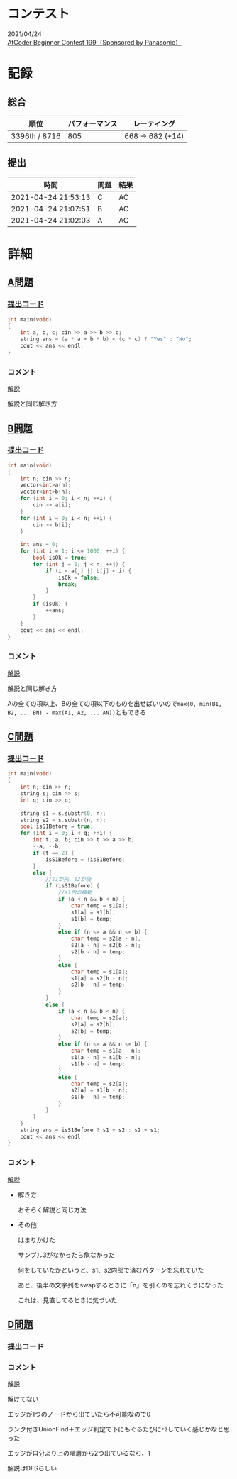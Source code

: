 # コンテスト
2021/04/24<br>
[AtCoder Beginner Contest 199（Sponsored by Panasonic）](https://atcoder.jp/contests/abc199)

# 記録
## 総合
|  順位  |  パフォーマンス  | レーティング |
| ---- | ---- | ---- |
|  3396th / 8716  | 805 | 668 → 682 (+14) |

## 提出
|  時間  |  問題  | 結果 |
| ---- | ---- | ---- |
| 2021-04-24 21:53:13 | C | AC |
| 2021-04-24 21:07:51 | B | AC |
| 2021-04-24 21:02:03 | A | AC |


# 詳細
## [A問題](https://atcoder.jp/contests/abc199/tasks/abc199_a)
### [提出コード](https://atcoder.jp/contests/abc199/submissions/21995154)
```c++
int main(void)
{
	int a, b, c; cin >> a >> b >> c;
	string ans = (a * a + b * b) < (c * c) ? "Yes" : "No";
	cout << ans << endl;
}
```

### コメント
[解説](https://atcoder.jp/contests/abc199/editorial/1160)

解説と同じ解き方


## [B問題](https://atcoder.jp/contests/abc199/tasks/abc199_b)
### [提出コード](https://atcoder.jp/contests/abc199/submissions/22002648)
```c++
int main(void)
{
	int n; cin >> n;
	vector<int>a(n);
	vector<int>b(n);
	for (int i = 0; i < n; ++i) {
		cin >> a[i];
	}
	for (int i = 0; i < n; ++i) {
		cin >> b[i];
	}
 
	int ans = 0;
	for (int i = 1; i <= 1000; ++i) {
		bool isOk = true;
		for (int j = 0; j < n; ++j) {
			if (i < a[j] || b[j] < i) {
				isOk = false;
				break;
			}
		}
		if (isOk) {
			++ans;
		}
	}
	cout << ans << endl;
}
```

### コメント
[解説](https://atcoder.jp/contests/abc199/editorial/1161)

解説と同じ解き方

Aの全ての項以上、Bの全ての項以下のものを出せばいいので```max(0, min(B1, B2, ... BN) - max(A1, A2, ... AN))```ともできる


## [C問題](https://atcoder.jp/contests/abc199/tasks/abc199_c)
### [提出コード](https://atcoder.jp/contests/abc199/submissions/22022244)
```c++
int main(void)
{
	int n; cin >> n;
	string s; cin >> s;
	int q; cin >> q;
 
	string s1 = s.substr(0, n);
	string s2 = s.substr(n, n);
	bool isS1Before = true;
	for (int i = 0; i < q; ++i) {
		int t, a, b; cin >> t >> a >> b;
		--a; --b;
		if (t == 2) {
			isS1Before = !isS1Before;
		}
		else {
			//s1が先、s2が後
			if (isS1Before) {
				//s1内の移動
				if (a < n && b < n) {
					char temp = s1[a];
					s1[a] = s1[b];
					s1[b] = temp;
				}
				else if (n <= a && n <= b) {
					char temp = s2[a - n];
					s2[a - n] = s2[b - n];
					s2[b - n] = temp;
				}
				else {
					char temp = s1[a];
					s1[a] = s2[b - n];
					s2[b - n] = temp;
				}
			}
			else {
				if (a < n && b < n) {
					char temp = s2[a];
					s2[a] = s2[b];
					s2[b] = temp;
				}
				else if (n <= a && n <= b) {
					char temp = s1[a - n];
					s1[a - n] = s1[b - n];
					s1[b - n] = temp;
				}
				else {
					char temp = s2[a];
					s2[a] = s1[b - n];
					s1[b - n] = temp;
				}
			}
		}
	}
	string ans = isS1Before ? s1 + s2 : s2 + s1;
	cout << ans << endl;
}
```

### コメント
[解説](https://atcoder.jp/contests/abc199/editorial/1162)

* 解き方

  おそらく解説と同じ方法

* その他

  はまりかけた

  サンプル3がなかったら危なかった

  何をしていたかというと、s1、s2内部で済むパターンを忘れていた

  あと、後半の文字列をswapするときに「n」を引くのを忘れそうになった

  これは、見直してるときに気づいた


## [D問題](https://atcoder.jp/contests/abc199/tasks/abc199_d)
### 提出コード

### コメント

[解説](https://atcoder.jp/contests/abc199/editorial/1163)

解けてない

エッジが1つのノードから出ていたら不可能なので0

ランク付きUnionFind＋エッジ判定で下にもぐるたびに```*2```していく感じかなと思った

エッジが自分より上の階層から2つ出ているなら、1

解説はDFSらしい